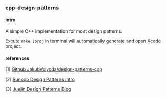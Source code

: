 ### cpp-design-patterns

#### intro

A simple C++ implementation for most design patterns.

Excute `make iproj` in terminal will automatically generate and open Xcode project.

#### references

[1] [Github JakubVojvoda/design-patterns-cpp](https://github.com/JakubVojvoda/design-patterns-cpp)

[2] [Runoob Design Patterns Intro](https://www.runoob.com/design-pattern/design-pattern-tutorial.html)

[3] [Juejin Design Patterns Blog](https://juejin.cn/column/7069912176978296839)
